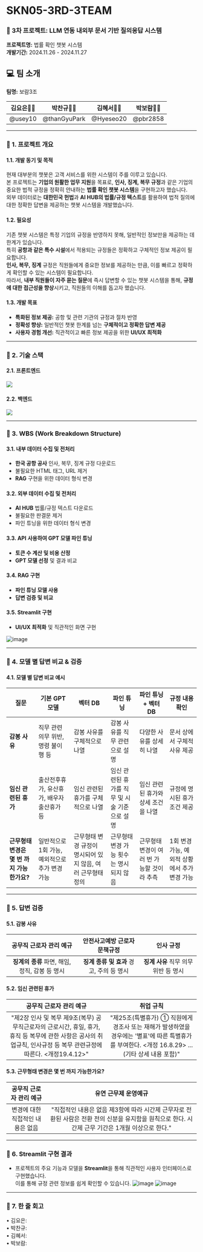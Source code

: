 # SKN05-3RD-3TEAM

### 🤖 3차 프로젝트: LLM 연동 내외부 문서 기반 질의응답 시스템  
**프로젝트명:** 법률 확인 챗봇 시스템  
**개발기간:** 2024.11.26 - 2024.11.27  

## 💻 팀 소개

**팀명:** 보람3조  

| **김요은👩‍💻** | **박찬규👨‍💻** | **김혜서👩‍💻** | **박보람👩‍💻** |
|:--------------:|:--------------:|:--------------:|:--------------:|
| @usey10        | @thanGyuPark   | @Hyeseo20      | @pbr2858        |

---

### 📌 1. 프로젝트 개요

#### 1.1. 개발 동기 및 목적  
현재 대부분의 챗봇은 고객 서비스를 위한 시스템이 주를 이루고 있습니다.  
본 프로젝트는 **기업의 원활한 업무 지원**을 목표로, **인사, 징계, 복무 규정**과 같은 기업의 중요한 법적 규정을 정확히 안내하는 **법률 확인 챗봇 시스템**을 구현하고자 했습니다.  
외부 데이터로는 **대한민국 헌법**과 **AI HUB의 법률/규정 텍스트**를 활용하여 법적 질의에 대한 정확한 답변을 제공하는 챗봇 시스템을 개발했습니다.  

#### 1.2. 필요성  
기존 챗봇 시스템은 특정 기업의 규정을 반영하지 못해, 일반적인 정보만을 제공하는 데 한계가 있습니다.  
특히 **공항과 같은 특수 시설**에서 적용되는 규정들은 정확하고 구체적인 정보 제공이 필요합니다.  
**인사, 복무, 징계** 규정은 직원들에게 중요한 정보를 제공하는 만큼, 이를 빠르고 정확하게 확인할 수 있는 시스템이 필요합니다.  
따라서, **내부 직원들이 자주 묻는 질문**에 즉시 답변할 수 있는 챗봇 시스템을 통해, **규정에 대한 접근성을 향상**시키고, 직원들의 이해를 돕고자 했습니다.

#### 1.3. 개발 목표  
- **특화된 정보 제공:** 공항 및 관련 기관의 규정과 절차 반영  
- **정확성 향상:** 일반적인 챗봇 한계를 넘는 **구체적이고 정확한 답변 제공**  
- **사용자 경험 개선:** 직관적이고 빠른 정보 제공을 위한 **UI/UX 최적화**  

---

### 📌 2. 기술 스택

#### 2.1. 프론트엔드
<div>
<img src="http://img.shields.io/badge/Streamlit-FF4B4B?style=flat&logo=Streamlit&logoColor=white"> 
</div> 

#### 2.2. 백엔드
<div>
<img src="https://img.shields.io/badge/Python-3776AB?style=flat-square&logo=Python&logoColor=white"> 
</div> 

---

### 📌 3. WBS (Work Breakdown Structure)

#### 3.1. 내부 데이터 수집 및 전처리
- **한국 공항 공사** 인사, 복무, 징계 규정 다운로드  
- 불필요한 HTML 태그, URL 제거  
- **RAG** 구현을 위한 데이터 형식 변경

#### 3.2. 외부 데이터 수집 및 전처리
- **AI HUB** 법률/규정 텍스트 다운로드  
- 불필요한 판결문 제거  
- 파인 튜닝을 위한 데이터 형식 변경

#### 3.3. API 사용하여 GPT 모델 파인 튜닝
- **토큰 수 계산 및 비용 산정**  
- **GPT 모델 선정** 및 결과 비교

#### 3.4. RAG 구현
- **파인 튜닝 모델 사용**  
- **답변 검증 및 비교**

#### 3.5. Streamlit 구현
- **UI/UX 최적화** 및 직관적인 화면 구현

![image](img/image5.png)

---

### 📌 4. 모델 별 답변 비교 & 검증

#### 4.1. 모델 별 답변 비교 예시

| **질문**                          | **기본 GPT 모델**                         | **벡터 DB**                                 | **파인 튜닝**                                | **파인 튜닝 <br> + 벡터 DB**                      | **규정 내용 확인**                         |
|-----------------------------------|----------------------------------------|-------------------------------------------|--------------------------------------------|--------------------------------------------|-------------------------------------------|
| **감봉 사유**                      | 직무 관련 의무 위반, 명령 불이행 등          | 감봉 사유를 구체적으로 나열                | 감봉 사유를 직무 관련으로 설명              | 다양한 사유를 상세히 나열                   | 문서 상에서 구체적 사유 제공              |
| **임신 관련된 휴가**                | 출산전후휴가, 유산휴가, 배우자 출산휴가 등    | 임신 관련된 휴가를 구체적으로 나열          | 임신 관련된 휴가를 직무 및 시술 기준으로 설명 | 임신 관련된 휴가와 상세 조건을 나열         | 규정에 명시된 휴가 조건 제공             |
| **근무형태 변경은 몇 번 까지 가능한가요?** | 일반적으로 1회 가능, 예외적으로 추가 변경 가능 | 근무형태 변경 규정이 명시되어 있지 않음, 여러 근무형태 정의 | 근무형태 변경 가능 횟수는 명시되지 않음 | 근무형태 변경이 여러 번 가능할 것이라 추측 | 1회 변경 가능, 예외적 상황에서 추가 변경 가능 |

---

### 📌 5. 답변 검증

#### 5.1. **감봉 사유**

| **공무직 근로자 관리 예규**              | **안전사고예방 근로자 문책규정**  | **인사 규정** |
|:--------------------------------------:|:-----------------------------:|:------------:|
| **징계의 종류** 파면, 해임, 정직, 감봉 등 명시 | **징계 종류 및 효과** 경고, 주의 등 명시 | **징계 사유** 직무 의무 위반 등 명시 |

#### 5.2. **임신 관련된 휴가**

| **공무직 근로자 관리 예규**        | **취업 규칙**                                         |
|:---------------------------------:|:---------------------------------------------------:|
| "제2장 인사 및 복무 제9조(복무) 공무직근로자의 근로시간, 휴일, 휴가, 휴직 등 복무에 관한 사항은 공사의 취업규칙, 인사규정 등 복무 관련규정에 따른다. <개정19.4.12>" | "제25조(특별휴가) ① 직원에게 경조사 또는 재해가 발생하였을 경우에는 '별표'에 따른 특별휴가를 부여한다. <개정 16.8.29> ... (기타 상세 내용 포함)" |

#### 5.3. **근무형태 변경은 몇 번 까지 가능한가요?**

| **공무직 근로자 관리 예규**        | **유연 근무제 운영예규**                              |
|:---------------------------------:|:--------------------------------------------------:|
| 변경에 대한 직접적인 내용은 없음 | "직접적인 내용은 없음 제3항에 따라 시간제 근무자로 전환된 사람은 전환 전의 신분을 유지함을 원칙으로 한다. 시간제 근무 기간은 1개월 이상으로 한다." |

---

### 📌 6. Streamlit 구현 결과
- 프로젝트의 주요 기능과 모델을 **Streamlit**을 통해 직관적인 사용자 인터페이스로 구현했습니다.  
  이를 통해 규정 관련 정보를 쉽게 확인할 수 있습니다.
  ![image](img/image1.png)
  ![image](img/image2.png)


---

### 📌 7. 한 줄 회고

• 김요은:  
• 박찬규:  
• 김혜서:  
• 박보람:  
